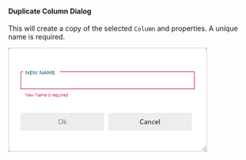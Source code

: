 #### Duplicate Column Dialog  

This will create a copy of the selected `Column` and properties. A unique name is required.

<img
    src="images/dialog-duplicate-column.64566.png"
    class="border-image"
    style="border: 1px solid #CCC;"
    title="Duplicate Column Dialog Box"
/>
